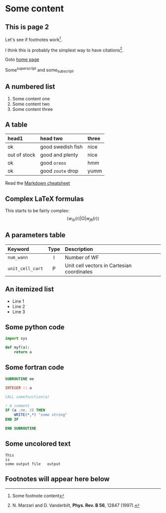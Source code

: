 # Some content

## This is page 2

Let's see if footnotes work[^myfootnote].

[//]: # (This will go at the bottom of the page)

[^myfootnote]: Some footnote content

I think this is probably the simplest way to have citations[^mycit].


[^mycit]: N. Marzari and D. Vanderbilt, **Phys. Rev. B 56**, 12847 (1997).


Goto [home page](index)

Some<sup>superscript</sup> and some<sub>subscript</sub>.

## A numbered list

[//]: # (I explicitly create anchor tags here)


1. <a name="point1"></a>Some content one
1. <a name="point2"></a>Some content two
1. <a name="point3"></a>Some content three

## A table

| head1        | head two          | three |
|:-------------|:------------------|:------|
| ok           | good swedish fish | nice  |
| out of stock | good and plenty   | nice  |
| ok           | good `oreos`      | hmm   |
| ok           | good `zoute` drop | yumm  |


Read the [Markdown cheatsheet](https://github.com/adam-p/markdown-here/wiki/Markdown-Cheatsheet#tables)

## Complex LaTeX formulas

This starts to be fairly complex:
$$
\newcommand{\bvec}[1]{\bm{\mathrm{#1}}}
\langle w_{i\bvec 0}(\bvec{r})|\bvec{O}|w_{j\bvec{R}}(\bvec{r})\rangle
$$



## A parameters table

[//]: # (This is a comment: leave empty lines around)
[//]: # (Note that every header automatically gets a anchor that can be linked to by putting to lowercase and replacing spaces with dashes)

| Keyword | Type | Description |
|:--------|:----:|:------------|
| `num_wann` | I | Number of WF |
| `unit_cell_cart` | P | Unit cell vectors in Cartesian coordinates |

## An itemized list

- Line 1
- Line 2
- Line 3






## Some python code
```python
import sys

def myf(a):
    return a
```


## Some fortran code
```fortran
SUBROUTINE me

INTEGER :: a

CALL somefunction(a)

! A comment
IF (a .ne. 3) THEN
    WRITE(*,*) "some string"
END IF

END SUBROUTINE
```

## Some uncolored text
```
This
is 
some output file   output
```

## Footnotes will appear here below
